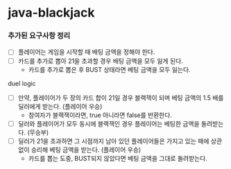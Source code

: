 # java-blackjack

### 추가된 요구사항 정리

- [ ] 플레이어는 게임을 시작할 때 배팅 금액을 정해야 한다.
- [ ] 카드를 추가로 뽑아 21을 초과할 경우 배팅 금액을 모두 잃게 된다.
    - 카드를 추가로 뽑은 후 BUST 상태라면 베팅 금액을 모두 잃는다.

duel logic

- [ ] 만약, 플레이어가 두 장의 카드 합이 21일 경우 블랙잭이 되며 베팅 금액의 1.5 배를 딜러에게 받는다. (플레이어 우승)
    - 참여자가 블랙잭이라면, true 아니라면 false를 반환한다.
- [ ] 딜러와 플레이어가 모두 동시에 블랙잭인 경우 플레이어는 베팅한 금액을 돌려받는다. (무승부)
- [ ] 딜러가 21을 초과하면 그 시점까지 남아 있던 플레이어들은 가지고 있는 패에 상관 없이 승리해 베팅 금액을 받는다. (플레이어 우승)
    - 카드를 뽑는 도중, BUST되지 않았다면 베팅 금액을 그대로 돌려받는다.
